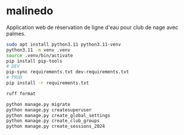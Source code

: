 # malinedo
Application web de réservation de ligne d'eau pour club de nage avec palmes.

```bash
sudo apt install python3.11 python3.11-venv
python3.11 -m venv .venv
source .venv/bin/activate
pip install pip-tools
# DEV
pip-sync requirements.txt dev-requirements.txt
# PROD
pip install -r requirements.txt
```

```bash
ruff format
```

```bash
python manage.py migrate
python manage.py createsuperuser
python manage.py create_global_settings
python manage.py create_club_groups
python manage.py create_sessions_2024
```
